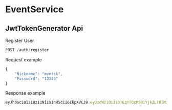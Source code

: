 # EventService

## JwtTokenGenerator Api

Register User

```js
POST /auth/register
```

Request example

```js
{
    "Nickname": "mynick",
    "Password": "12345"
}
```

Response example

```js
eyJhbGciOiJIUzI1NiIsInR5cCI6IkpXVCJ9.eyJzdWIiOiJiOTE3YTQxMS01Yjk2LTRlMzgtODVkYS05ZmUxNjkyN2UzYzEiLCJ1bmlxdWVfbmFtZSI6InNkamZrbCIsImp0aSI6ImQyNTBmYmExLTZlZGItNGE3OS1iYjRjLTUyZGRhOTI1MjM4ZSIsImV4cCI6MTY3OTAzNzMzNywiaXNzIjoiSXNzdWVyIiwiYXVkIjoiQXVkaWVuY2UifQ.740R3550HSAP1hXVvunnuH9RamsnxCWASa4FCfsdMEw
```
